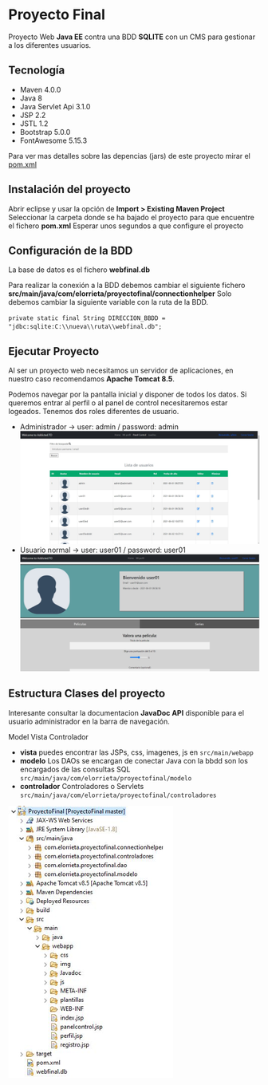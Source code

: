 # Proyecto Final
Proyecto Web **Java EE** contra una BDD **SQLITE** con un CMS para gestionar a los diferentes usuarios.

## Tecnología
- Maven 4.0.0
- Java 8
- Java Servlet Api 3.1.0
- JSP 2.2
- JSTL 1.2
- Bootstrap 5.0.0
- FontAwesome 5.15.3

Para ver mas detalles sobre las depencias (jars) de este proyecto mirar el [pom.xml](https://github.com/Nyhz/Nyhz.github.io/blob/master/pom.xml)

## Instalación del proyecto

Abrir eclipse y usar la opción de **Import > Existing Maven Project**
Seleccionar la carpeta donde se ha bajado el proyecto para que encuentre el fichero **pom.xml**
Esperar unos segundos a que configure el proyecto

## Configuración de la BDD

La base de datos es el fichero **webfinal.db**

Para realizar la conexión a la BDD debemos cambiar el siguiente fichero **src/main/java/com/elorrieta/proyectofinal/connectionhelper**
Solo debemos cambiar la siguiente variable con la ruta de la BDD. 

`
private static final String DIRECCION_BBDD = "jdbc:sqlite:C:\\nueva\\ruta\\webfinal.db";
`

## Ejecutar Proyecto

Al ser un proyecto web necesitamos un servidor de aplicaciones, en nuestro caso recomendamos **Apache Tomcat 8.5**.

Podemos navegar por la pantalla inicial y disponer de todos los datos. Si queremos entrar al perfil o al panel de control necesitaremos estar logeados.
Tenemos dos roles diferentes de usuario.
- Administrador -> user: admin / password: admin
![panel_control]( panelcontrol.JPG?raw=true)
- Usuario normal -> user: user01 / password: user01
![perfil]( perfil.JPG?raw=true)

## Estructura Clases del proyecto

Interesante consultar la documentacion **JavaDoc API** disponible para el usuario administrador en la barra de navegación.

Model Vista Controlador

- **vista** puedes encontrar las JSPs, css, imagenes, js en `src/main/webapp`
- **modelo** Los DAOs se encargan de conectar Java con la bbdd son los encargados de las consultas SQL `src/main/java/com/elorrieta/proyectofinal/modelo`
- **controlador** Controladores o Servlets `src/main/java/com/elorrieta/proyectofinal/controladores`

![estructura proyecto]( estructura.JPG?raw=true)
